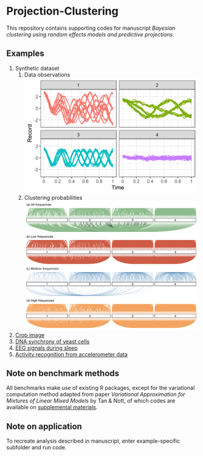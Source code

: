 # Projection-Clustering
This repository contains supporting codes for manuscript *Bayesian clustering using random effects models and predictive projections*.
  
## Examples
1. Synthetic dataset 
    1. Data observations![Example 1 data](eg1_synthetic/plotSeriesEg1.png)
    2. Clustering probabilities ![Example 1 clustering](eg1_synthetic/plotClusterProbEg1.png)
2. [Crop image](https://www.cs.ucr.edu/%7Eeamonn/time_series_data_2018/)
4. [DNA synchrony of yeast cells](http://genome-www.stanford.edu/cellcycle/)
5. [EEG signals during sleep](https://physionet.org/content/capslpdb/1.0.0/)
6. [Activity recognition from accelerometer data](https://archive.ics.uci.edu/ml/datasets/Activity+Recognition+from+Single+Chest-Mounted+Accelerometer)

## Note on benchmark methods
All benchmarks make use of existing R packages, except for the variational computation method adapted from paper *Variational Approximation for Mixtures of Linear Mixed Models* by Tan & Nott,  of which codes are available on [supplemental materials](https://doi.org/10.1080/10618600.2012.761138).

## Note on application
To recreate analysis described in manuscript, enter example-specific subfolder and run code.
